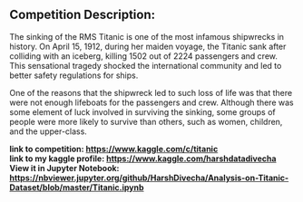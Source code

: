 
## Competition Description:<br>
The sinking of the RMS Titanic is one of the most infamous shipwrecks in history.  On April 15, 1912, during her maiden voyage, the Titanic sank after colliding with an iceberg, killing 1502 out of 2224 passengers and crew. This sensational tragedy shocked the international community and led to better safety regulations for ships.

One of the reasons that the shipwreck led to such loss of life was that there were not enough lifeboats for the passengers and crew. Although there was some element of luck involved in surviving the sinking, some groups of people were more likely to survive than others, such as women, children, and the upper-class.


<b>link to competition:<b> https://www.kaggle.com/c/titanic<br>
<b>link to my kaggle profile:<b> https://www.kaggle.com/harshdatadivecha
<b>View it in Jupyter Notebook:<b> https://nbviewer.jupyter.org/github/HarshDivecha/Analysis-on-Titanic-Dataset/blob/master/Titanic.ipynb
